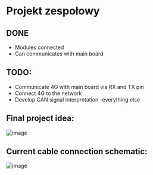 # Projekt zespołowy

## DONE
- Modules connected
- Can communicates with main board
 

## TODO:
- Communicate 4G with main board via RX and TX pin
- Connect 4G to the network
- Develop CAN signal interpretation
-everything else

## Final project idea:
![image](https://github.com/Pyzaaa/Projekt-zespolowy/assets/107617424/a37b8844-01dc-4a8e-8270-4e7782471b2f)

## Current cable connection schematic:
![image](https://github.com/Pyzaaa/Projekt-zespolowy/assets/107617424/2dd2fa63-3669-4903-9059-bcc4a9f2f85f)
